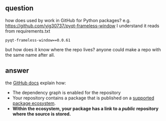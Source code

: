 ## question

how does used by work in GitHub for Python packages?
e.g. https://github.com/yjg30737/pyqt-frameless-window
I understand it reads from requirements.txt
```
pyqt-frameless-window==0.0.61
```
but how does it know where the repo lives? 
anyone could make a repo with the same name after all.

## answer

the [GitHub docs](https://docs.github.com/en/code-security/supply-chain-security/understanding-your-software-supply-chain/exploring-the-dependencies-of-a-repository#changing-the-used-by-package)  explain how:
-   The dependency graph is enabled for the repository
-   Your repository contains a package that is published on a [supported package ecosystem](https://docs.github.com/en/github/visualizing-repository-data-with-graphs/about-the-dependency-graph#supported-package-ecosystems).
-   **Within the ecosystem, your package has a link to a _public_ repository where the source is stored.**